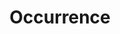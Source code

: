---
title: Occurrence
description: This portal facilitates exploration of North American biodiversity data on a regional scale.
layout: occurrence
permalink: /occurrence/search
lang-ref: occurrence
lang: en
noindex: true
---